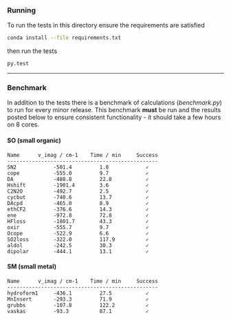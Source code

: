 ### Running

To run the tests in this directory ensure the requirements are satisfied

```bash
conda install --file requirements.txt
```

then run the tests

```bash
py.test
```

***
### Benchmark
In addition to the tests there is a benchmark of calculations (*benchmark.py*) to
run for every minor release. This benchmark **must** be run and the results
posted below to ensure consistent functionality - it should take a few hours
on 8 cores.

#### SO (small organic)
```
Name      v_imag / cm-1    Time / min     Success
-------------------------------------------------
SN2            -501.4         1.8            ✓
cope           -555.0         9.7            ✓
DA             -488.8         22.8           ✓
Hshift         -1901.4        3.6            ✓
C2N2O          -492.7         2.5            ✓
cycbut         -740.6         13.7           ✓
DAcpd          -465.0         8.9            ✓
ethCF2         -376.6         14.3           ✓
ene            -972.8         72.8           ✓
HFloss         -1801.7        43.3           ✓
oxir           -555.7         9.7            ✓
Ocope          -522.9         6.6            ✓
SO2loss        -322.0         117.9          ✓
aldol          -242.5         30.3           ✓
dipolar        -444.1         13.1           ✓
```

#### SM (small metal)
```
Name      v_imag / cm-1    Time / min     Success
-------------------------------------------------
hydroform1     -436.1         27.5           ✓
MnInsert       -293.3         71.9           ✓
grubbs         -107.8         122.2          ✓
vaskas         -93.3          87.1           ✓
```
